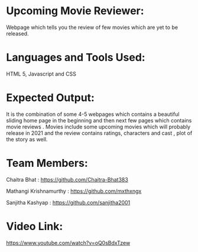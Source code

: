 # Upcoming Movie Reviewer:
Webpage which tells you the review of few movies which are yet to be released.

# Languages and Tools Used:
HTML 5, Javascript and CSS

# Expected Output:
It is the combination of some 4-5 webpages which contains a beautiful sliding home page in the beginning and then next few pages which contains movie reviews . Movies include some upcoming movies which will probably release in 2021 and the review contains ratings, characters and cast , plot of the story as well.

# Team Members:
Chaitra Bhat : https://github.com/Chaitra-Bhat383

Mathangi Krishnamurthy : https://github.com/mxthxngx

Sanjitha Kashyap : https://github.com/sanjitha2001


# Video Link:
https://www.youtube.com/watch?v=oQ0sBdxTzew

